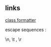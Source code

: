 ## links

[class formatter](https://docs.oracle.com/en/java/javase/17/docs/api/java.base/java/util/Formatter.html)

escape sequences :

\n, \t , \r
